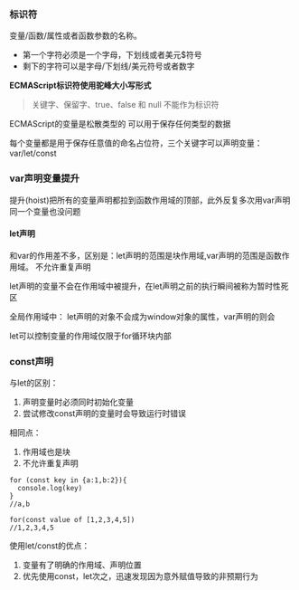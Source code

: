 ### 标识符

变量/函数/属性或者函数参数的名称。
- 第一个字符必须是一个字母，下划线或者美元$符号
- 剩下的字符可以是字母/下划线/美元符号或者数字

**ECMAScript标识符使用驼峰大小写形式**

> 关键字、保留字、true、false 和 null 不能作为标识符

ECMAScript的变量是松散类型的
可以用于保存任何类型的数据

每个变量都是用于保存任意值的命名占位符，三个关键字可以声明变量：var/let/const


### var声明变量提升

提升(hoist)把所有的变量声明都拉到函数作用域的顶部，此外反复多次用var声明同一个变量也没问题

#### let声明

和var的作用差不多，区别是：let声明的范围是块作用域,var声明的范围是函数作用域。
不允许重复声明

let声明的变量不会在作用域中被提升，在let声明之前的执行瞬间被称为暂时性死区

全局作用域中：
let声明的对象不会成为window对象的属性，var声明的则会

let可以控制变量的作用域仅限于for循环块内部

### const声明

与let的区别：
1. 声明变量时必须同时初始化变量
2. 尝试修改const声明的变量时会导致运行时错误

相同点：
1. 作用域也是块
2. 不允许重复声明

```
for (const key in {a:1,b:2}){
  console.log(key)
}
//a,b

for(const value of [1,2,3,4,5])
//1,2,3,4,5
```

使用let/const的优点：
1. 变量有了明确的作用域、声明位置
2. 优先使用const，let次之，迅速发现因为意外赋值导致的非预期行为



